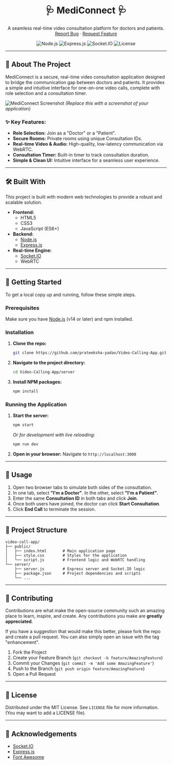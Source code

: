 <div align="center">
  <!-- You can replace this with your own logo -->
  <h1 align="center">🩺 MediConnect 🩺</h1>
  <p align="center">
    A seamless real-time video consultation platform for doctors and patients.
    <br />
    <a href="https://github.com/prateeksha-yadav/Video-Calling-App/issues">Report Bug</a>
    ·
    <a href="https://github.com/prateeksha-yadav/Video-Calling-App/issues">Request Feature</a>
  </p>

  <p align="center">
    <img src="https://img.shields.io/badge/node.js-v18.x-green.svg" alt="Node.js">
    <img src="https://img.shields.io/badge/express.js-v4.x-blue.svg" alt="Express.js">
    <img src="https://img.shields.io/badge/socket.io-v4.x-yellow.svg" alt="Socket.IO">
    <img src="https://img.shields.io/badge/license-MIT-lightgrey.svg" alt="License">
  </p>
</div>

---

## 🌟 About The Project

MediConnect is a secure, real-time video consultation application designed to bridge the communication gap between doctors and patients. It provides a simple and intuitive interface for one-on-one video calls, complete with role selection and a consultation timer.

![MediConnect Screenshot](https://i.imgur.com/your-screenshot.png) 
*(Replace this with a screenshot of your application)*

### ✨ Key Features:
*   **Role Selection:** Join as a "Doctor" or a "Patient".
*   **Secure Rooms:** Private rooms using unique Consultation IDs.
*   **Real-time Video & Audio:** High-quality, low-latency communication via WebRTC.
*   **Consultation Timer:** Built-in timer to track consultation duration.
*   **Simple & Clean UI:** Intuitive interface for a seamless user experience.

---

## 🛠️ Built With

This project is built with modern web technologies to provide a robust and scalable solution.

*   **Frontend:**
    *   HTML5
    *   CSS3
    *   JavaScript (ES6+)
*   **Backend:**
    *   [Node.js](https://nodejs.org/)
    *   [Express.js](https://expressjs.com/)
*   **Real-time Engine:**
    *   [Socket.IO](https://socket.io/)
    *   WebRTC
---

## 🚀 Getting Started

To get a local copy up and running, follow these simple steps.

### Prerequisites

Make sure you have [Node.js](https://nodejs.org/) (v14 or later) and npm installed.

### Installation

1.  **Clone the repo:**
    ```sh
    git clone https://github.com/prateeksha-yadav/Video-Calling-App.git
    ```
2.  **Navigate to the project directory:**
    ```sh
    cd Video-Calling-App/server
    ```
3.  **Install NPM packages:**
    ```sh
    npm install
    ```

### Running the Application

1.  **Start the server:**
    ```sh
    npm start
    ```
    *Or for development with live reloading:*
    ```sh
    npm run dev
    ```
2.  **Open in your browser:**
    Navigate to `http://localhost:3000`

---

## 📖 Usage

1.  Open two browser tabs to simulate both sides of the consultation.
2.  In one tab, select **"I'm a Doctor"**. In the other, select **"I'm a Patient"**.
3.  Enter the same **Consultation ID** in both tabs and click **Join**.
4.  Once both users have joined, the doctor can click **Start Consultation**.
5.  Click **End Call** to terminate the session.

---

## 📂 Project Structure

```
video-call-app/
├── public/
│   ├── index.html       # Main application page
│   ├── style.css        # Styles for the application
│   └── script.js        # Frontend logic and WebRTC handling
└── server/
    ├── server.js        # Express server and Socket.IO logic
    ├── package.json     # Project dependencies and scripts
    └── ...
```

---

## 🤝 Contributing

Contributions are what make the open-source community such an amazing place to learn, inspire, and create. Any contributions you make are **greatly appreciated**.

If you have a suggestion that would make this better, please fork the repo and create a pull request. You can also simply open an issue with the tag "enhancement".

1.  Fork the Project
2.  Create your Feature Branch (`git checkout -b feature/AmazingFeature`)
3.  Commit your Changes (`git commit -m 'Add some AmazingFeature'`)
4.  Push to the Branch (`git push origin feature/AmazingFeature`)
5.  Open a Pull Request

---

## 📜 License

Distributed under the MIT License. See `LICENSE` file for more information. (You may want to add a LICENSE file).

---

## 🙏 Acknowledgements

*   [Socket.IO](https://socket.io/)
*   [Express.js](https://expressjs.com/)
*   [Font Awesome](https://fontawesome.com/) 
